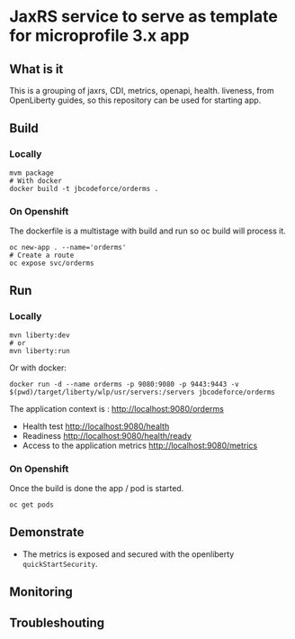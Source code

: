 # JaxRS service to serve as template for microprofile 3.x app

## What is it

This is a grouping of jaxrs, CDI, metrics, openapi, health. liveness, from OpenLiberty guides, so this repository can be used for starting app.

## Build

### Locally

```shell
mvm package
# With docker
docker build -t jbcodeforce/orderms .
```

### On Openshift

The dockerfile is a multistage with build and run so oc build will process it.

```shell
oc new-app . --name='orderms'
# Create a route
oc expose svc/orderms
```

## Run 

### Locally

```shell
mvn liberty:dev
# or
mvn liberty:run
```

Or with docker:

```shell
docker run -d --name orderms -p 9080:9080 -p 9443:9443 -v $(pwd)/target/liberty/wlp/usr/servers:/servers jbcodeforce/orderms
```

The application context is : [http://localhost:9080/orderms](http://localhost:9080/orderms)

* Health test [http://localhost:9080/health]( http://localhost:9080/health)
* Readiness [http://localhost:9080/health/ready ](http://localhost:9080/health/ready)
* Access to the application metrics [http://localhost:9080/metrics](http://localhost:9080/metrics)

### On Openshift

Once the build is done the app / pod is started.

```shell
oc get pods
```

## Demonstrate

* The metrics is exposed and secured with the openliberty `quickStartSecurity`.

## Monitoring

## Troubleshouting